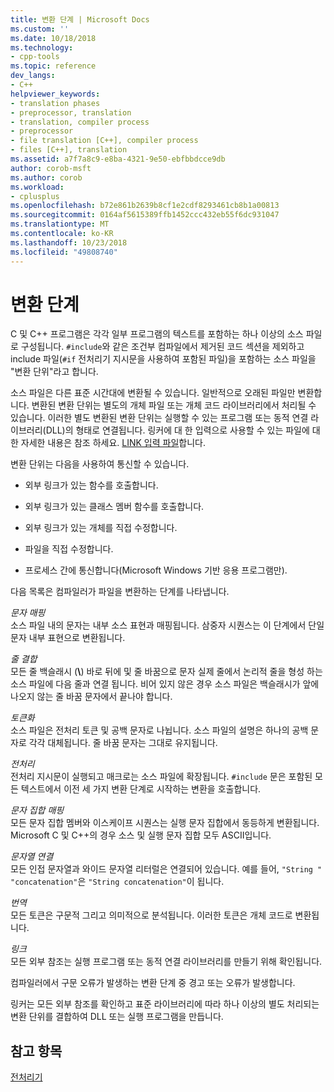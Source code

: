 ```yaml
---
title: 변환 단계 | Microsoft Docs
ms.custom: ''
ms.date: 10/18/2018
ms.technology:
- cpp-tools
ms.topic: reference
dev_langs:
- C++
helpviewer_keywords:
- translation phases
- preprocessor, translation
- translation, compiler process
- preprocessor
- file translation [C++], compiler process
- files [C++], translation
ms.assetid: a7f7a8c9-e8ba-4321-9e50-ebfbbdcce9db
author: corob-msft
ms.author: corob
ms.workload:
- cplusplus
ms.openlocfilehash: b72e861b2639b8cf1e2cdf8293461cb8b1a00813
ms.sourcegitcommit: 0164af5615389ffb1452ccc432eb55f6dc931047
ms.translationtype: MT
ms.contentlocale: ko-KR
ms.lasthandoff: 10/23/2018
ms.locfileid: "49808740"
---
```

# <a name="phases-of-translation"></a>변환 단계

C 및 C++ 프로그램은 각각 일부 프로그램의 텍스트를 포함하는 하나 이상의 소스 파일로 구성됩니다. `#include`와 같은 조건부 컴파일에서 제거된 코드 섹션을 제외하고 include 파일(`#if` 전처리기 지시문을 사용하여 포함된 파일)을 포함하는 소스 파일을 "변환 단위"라고 합니다.

소스 파일은 다른 표준 시간대에 변환될 수 있습니다. 일반적으로 오래된 파일만 변환합니다. 변환된 변환 단위는 별도의 개체 파일 또는 개체 코드 라이브러리에서 처리될 수 있습니다. 이러한 별도 변환된 변환 단위는 실행할 수 있는 프로그램 또는 동적 연결 라이브러리(DLL)의 형태로 연결됩니다.  링커에 대 한 입력으로 사용할 수 있는 파일에 대 한 자세한 내용은 참조 하세요. [LINK 입력 파일](../build/reference/link-input-files.md)합니다.

변환 단위는 다음을 사용하여 통신할 수 있습니다.

- 외부 링크가 있는 함수를 호출합니다.

- 외부 링크가 있는 클래스 멤버 함수를 호출합니다.

- 외부 링크가 있는 개체를 직접 수정합니다.

- 파일을 직접 수정합니다.

- 프로세스 간에 통신합니다(Microsoft Windows 기반 응용 프로그램만).

다음 목록은 컴파일러가 파일을 변환하는 단계를 나타냅니다.

*문자 매핑*<br/>
소스 파일 내의 문자는 내부 소스 표현과 매핑됩니다. 삼중자 시퀀스는 이 단계에서 단일 문자 내부 표현으로 변환됩니다.

*줄 결합*<br/>
모든 줄 백슬래시 (**\\**) 바로 뒤에 및 줄 바꿈으로 문자 실제 줄에서 논리적 줄을 형성 하는 소스 파일에 다음 줄과 연결 됩니다. 비어 있지 않은 경우 소스 파일은 백슬래시가 앞에 나오지 않는 줄 바꿈 문자에서 끝나야 합니다.

*토큰화*<br/>
소스 파일은 전처리 토큰 및 공백 문자로 나뉩니다. 소스 파일의 설명은 하나의 공백 문자로 각각 대체됩니다. 줄 바꿈 문자는 그대로 유지됩니다.

*전처리*<br/>
전처리 지시문이 실행되고 매크로는 소스 파일에 확장됩니다. `#include` 문은 포함된 모든 텍스트에서 이전 세 가지 변환 단계로 시작하는 변환을 호출합니다.

*문자 집합 매핑*<br/>
모든 문자 집합 멤버와 이스케이프 시퀀스는 실행 문자 집합에서 동등하게 변환됩니다. Microsoft C 및 C++의 경우 소스 및 실행 문자 집합 모두 ASCII입니다.

*문자열 연결*<br/>
모든 인접 문자열과 와이드 문자열 리터럴은 연결되어 있습니다. 예를 들어, `"String " "concatenation"`은 `"String concatenation"`이 됩니다.

*번역*<br/>
모든 토큰은 구문적 그리고 의미적으로 분석됩니다. 이러한 토큰은 개체 코드로 변환됩니다.

*링크*<br/>
모든 외부 참조는 실행 프로그램 또는 동적 연결 라이브러리를 만들기 위해 확인됩니다.

컴파일러에서 구문 오류가 발생하는 변환 단계 중 경고 또는 오류가 발생합니다.

링커는 모든 외부 참조를 확인하고 표준 라이브러리에 따라 하나 이상의 별도 처리되는 변환 단위를 결합하여 DLL 또는 실행 프로그램을 만듭니다.

## <a name="see-also"></a>참고 항목

[전처리기](../preprocessor/preprocessor.md)
